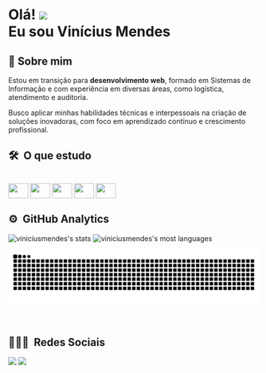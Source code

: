   <h1 align="left"> Olá! <img src="https://raw.githubusercontent.com/kaueMarques/kaueMarques/master/hi.gif" width="8px"></br>Eu sou Vinícius Mendes</h1>

  ## 🚀 Sobre mim

  Estou em transição para **desenvolvimento web**, formado em Sistemas de Informação e com experiência em diversas áreas, como logística, atendimento e auditoria.

  Busco aplicar minhas habilidades técnicas e interpessoais na criação de soluções inovadoras, com foco em aprendizado contínuo e crescimento profissional.

  ## 🛠 &nbsp;O que estudo

<div style="display: inline_block"><br>
<img align="center" height="30" width="40" src="https://cdn.jsdelivr.net/gh/devicons/devicon@latest/icons/html5/html5-original-wordmark.svg"/>
<img align="center" height="30" width="40" src="https://cdn.jsdelivr.net/gh/devicons/devicon@latest/icons/css3/css3-original-wordmark.svg" />
<img align="center" height="30" width="40" src="https://cdn.jsdelivr.net/gh/devicons/devicon@latest/icons/javascript/javascript-original.svg" />
<img align="center" height="30" width="40" src="https://cdn.jsdelivr.net/gh/devicons/devicon@latest/icons/git/git-original.svg" />
<img align="center" height="30" width="40" src="https://cdn.jsdelivr.net/gh/devicons/devicon@latest/icons/github/github-original.svg" />
</div>

  
  ## ⚙️ &nbsp;GitHub Analytics
  
  <p align="left">
<img width="530em" src="https://github-readme-stats.vercel.app/api?username=ViniciusMendesLima&show_icons=true&theme=vision-friendly-dark" alt="viniciusmendes's stats"/>
<img width="530em" src="https://github-readme-stats.vercel.app/api/top-langs/?username=ViniciusMendesLima&layout=compact&theme=vision-friendly-dark" alt="viniciusmendes's most languages"/>
</p>

![snake gif](https://github.com/ViniciusMendesLima/ViniciusMendesLima/blob/output/github-contribution-grid-snake.svg)


 
<br>

## 👨🏽‍🦲 &nbsp;Redes Sociais
<div> 
  <a href = "mailto:viniciusmendeslima@yahoo.com"><img src="https://img.shields.io/badge/-Email-%23333?style=for-the-badge&logo=mail&logoColor=white" target="_blank"></a>
  <a href="https://www.linkedin.com/in/vinicius-mendes-lima-73409872" target="_blank"><img src="https://img.shields.io/badge/-LinkedIn-%230077B5?style=for-the-badge&logo=linkedin&logoColor=white" target="_blank"></a>
</div>


  
<!--
**ViniciusMendesLima/ViniciusMendesLima** is a ✨ _special_ ✨ repository because its `README.md` (this file) appears on your GitHub profile.

Here are some ideas to get you started:

- 🔭 I’m currently working on ...
- 🌱 I’m currently learning ...
- 👯 I’m looking to collaborate on ...
- 🤔 I’m looking for help with ...
- 💬 Ask me about ...
- 📫 How to reach me: ...
- 😄 Pronouns: ...
- ⚡ Fun fact: ...
-->


